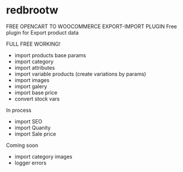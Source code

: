 # redbrootw
FREE OPENCART TO WOOCOMMERCE EXPORT-IMPORT PLUGIN
Free plugin for Export product data

FULL FREE WORKING!
- import products base params
- import category
- import attributes
- import variable products (create variations by params)
- import images
- import galery
- import base price
- convert stock vars

  
In process
- import SEO
- import Quanity
- import Sale price

  
Coming soon
- import category images
- logger errors
